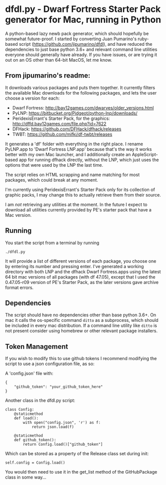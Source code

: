# dfdl.py - Dwarf Fortress Starter Pack generator for Mac, running in Python

A python-based lazy newb pack generator, which should hopefully be somewhat 
future-proof. I started by converting Juan Pumarino's ruby-based script 
(https://github.com/jipumarino/dfdl), and have reduced the dependencies to 
just base python 3.6+ and relevant command line utilities everyone should 
generally have already. If you have issues, or are trying it out on an OS 
other than 64-bit MacOS, let me know.


## From jipumarino's readme:

It downloads various packages and puts them together. It currently filters the
available Mac downloads for the following packages, and lets the user choose a
version for each:

- Dwarf Fortress: http://bay12games.com/dwarves/older_versions.html
- PyLNP: https://bitbucket.org/Pidgeot/python-lnp/downloads/
- PeridexisErrant's Starter Pack, for the graphics:
            http://dffd.bay12games.com/file.php?id=7622
- DFHack: https://github.com/DFHack/dfhack/releases
- TWBT: https://github.com/mifki/df-twbt/releases

It generates a 'df' folder with everything in the right place. I rename
PyLNP.app to 'Dwarf Fortress LNP.app' because that's the way it works better
with my own Mac launcher, and I additionally create an AppleScript-based app
for running dfhack directly, without the LNP, which just uses the options
that were used by the LNP the last time.

The script relies on HTML scrapping and name matching for most packages, which
could break at any moment.

I'm currently using PeridexisErrant's Starter Pack only for its collection of
graphic packs, I may change this to actually retrieve them from their source.

I am _not_ retrieving any utilities at the moment. In the future I expect to
download all utilities currently provided by PE's starter pack that have a
Mac version.

## Running

You start the script from a terminal by running

```
./dfdl.py
```

It will provide a list of different versions of each package, you choose one 
by entering its number and pressing enter. I've generated a working directory 
with both LNP and the dfhack Dwarf Fortress.apps using the latest 64 bit mac 
versions of all packages (with df 47.05), except that I used the 0.47.05-r09 
version of PE's Starter Pack, as the later versions gave archive format errors.

## Dependencies

The script should have no dependencies other than base python 3.6+. On mac 
it calls the os-specific command `ditto` as a subprocess, which should be 
included in every mac distribution. If a command line utility like `ditto` 
is not present consider using homebrew or other relevant package installers.

## Token Management

If you wish to modify this to use github tokens I recommend modifying the 
script to use a json configuration file, as so:

A 'config.json' file with:
```
{
    "github_token": "your_github_token_here"
}
```
Another class in the dfdl.py script:
```
class Config:
    @staticmethod
    def load():
        with open("config.json", 'r') as f:
            return json.load(f)

    @staticmethod
    def github_token():
        return Config.load()["github_token"]
```
Which can be stored as a property of the Release class set during init:
```
self.config = Config.load()
```
You would then need to use it in the get_list method of the GitHubPackage 
class in some way...